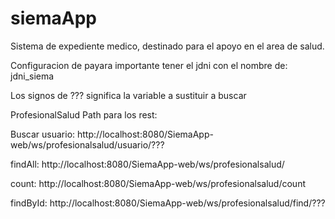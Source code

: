 # siemaApp
Sistema de expediente medico, destinado para el apoyo en el area de salud.

Configuracion de payara importante tener el jdni con el nombre de: jdni_siema


Los signos de ??? significa la variable a sustituir a buscar

ProfesionalSalud Path para los rest:

  Buscar usuario:
  http://localhost:8080/SiemaApp-web/ws/profesionalsalud/usuario/???

  findAll:
  http://localhost:8080/SiemaApp-web/ws/profesionalsalud/
  
  count:
  http://localhost:8080/SiemaApp-web/ws/profesionalsalud/count
  
  findById:
  http://localhost:8080/SiemaApp-web/ws/profesionalsalud/find/???
